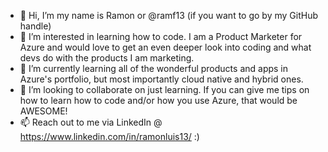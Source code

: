 - 👋 Hi, I’m my name is Ramon or @ramf13 (if you want to go by my GitHub handle)
- 👀 I’m interested in learning how to code. I am a Product Marketer for Azure and would love to get an even deeper look into coding and what devs do with the products I am marketing.
- 🌱 I’m currently learning all of the wonderful products and apps in Azure's portfolio, but most importantly cloud native and hybrid ones.
- 💞️ I’m looking to collaborate on just learning. If you can give me tips on how to learn how to code and/or how you use Azure, that would be AWESOME!
- 📫 Reach out to me via LinkedIn @ https://www.linkedin.com/in/ramonluis13/ :)
